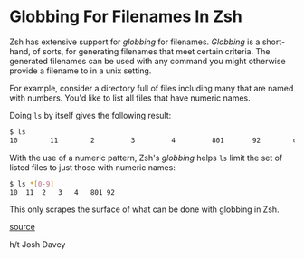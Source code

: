 # Globbing For Filenames In Zsh

Zsh has extensive support for _globbing_ for filenames. _Globbing_ is a
short-hand, of sorts, for generating filenames that meet certain criteria.
The generated filenames can be used with any command you might otherwise
provide a filename to in a unix setting.

For example, consider a directory full of files including many that are
named with numbers. You'd like to list all files that have numeric names.

Doing `ls` by itself gives the following result:

```bash
$ ls
10        11        2         3         4         801       92        code.rb   hello.txt
```

With the use of a numeric pattern, Zsh's _globbing_ helps `ls` limit the set
of listed files to just those with numeric names:

```bash
$ ls *[0-9]
10  11  2   3   4   801 92
```

This only scrapes the surface of what can be done with globbing in Zsh.

[source](http://zsh.sourceforge.net/Intro/intro_2.html)

h/t Josh Davey
